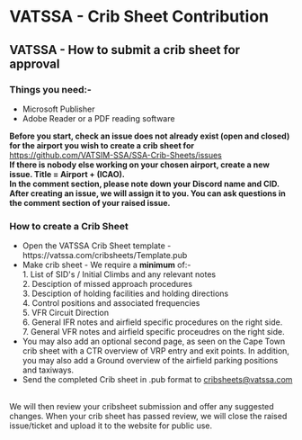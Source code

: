 <h1>VATSSA - Crib Sheet Contribution</h1>

<h2><b>VATSSA - How to submit a crib sheet for approval</b></h2>

<h3>Things you need:-</h3>

<ul>
  <li>Microsoft Publisher</li>
  <li>Adobe Reader or a PDF reading software</li>
</ul>

<b>Before you start, check an issue does not already exist (open and closed) for the airport you wish to create a crib sheet for</b> https://github.com/VATSIM-SSA/SSA-Crib-Sheets/issues</br>
<b>If there is nobody else working on your chosen airport, create a new issue. Title = Airport + (ICAO).<br> In the comment section, please note down your Discord name and CID.</br>
After creating an issue, we will assign it to you. You can ask questions in the comment section of your raised issue. </b>

<h3><b>How to create a Crib Sheet</b></h3>

<ul>
  <li>Open the VATSSA Crib Sheet template - https://vatssa.com/cribsheets/Template.pub</li>
  <li>Make crib sheet - We require a <b>minimum</b> of:-<br>
  1. List of SID's / Initial Climbs and any relevant notes </br>
  2. Desciption of missed approach procedures </br>
  3. Desciption of holding facilities and holding directions </br>
  4. Control positions and associated frequencies </br>
  5. VFR Circuit Direction </br>
  6. General IFR notes and airfield specific procedures on the right side. </br>
  7. General VFR notes and airfield specific proceudres on the right side. </br>
  
  </li>
<li>You may also add an optional second page, as seen on the Cape Town crib sheet with a CTR overview of VRP entry and exit points. In addition, you may also add a Ground overview of the airfield parking positions and taxiways.</li>
  
  <li>Send the completed Crib sheet in .pub format to <a href="cribsheets@vatssa.com">cribsheets@vatssa.com</a></li>
  
  
</ul>
<br>
We will then review your cribsheet submission and offer any suggested changes. When your crib sheet has passed review, we will close the raised issue/ticket and upload it to the website for public use.
